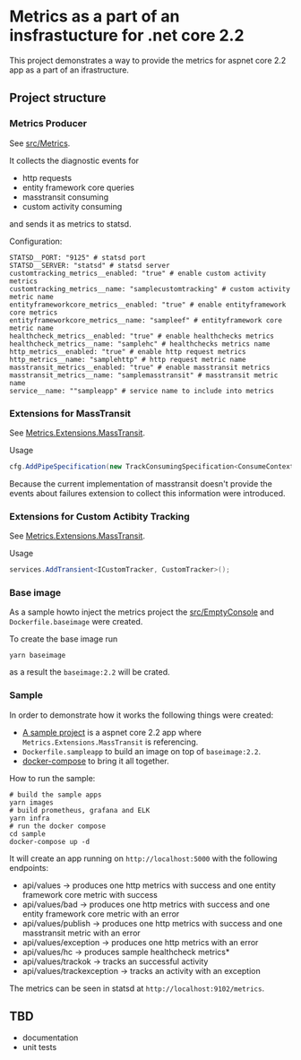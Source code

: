 # Metrics as a part of an insfrastucture for .net core 2.2

This project demonstrates a way to provide the metrics for aspnet core 2.2 app as a part of an ifrastructure.

## Project structure

### Metrics Producer

See [src/Metrics](src/Metrics).

It collects the diagnostic events for
 - http requests
 - entity framework core queries
 - masstransit consuming
 - custom activity consuming

and sends it as metrics to statsd.

Configuration:
```
STATSD__PORT: "9125" # statsd port
STATSD__SERVER: "statsd" # statsd server
customtracking_metrics__enabled: "true" # enable custom activity metrics
customtracking_metrics__name: "samplecustomtracking" # custom activity metric name
entityframeworkcore_metrics__enabled: "true" # enable entityframework core metrics
entityframeworkcore_metrics__name: "sampleef" # entityframework core metric name
healthcheck_metrics__enabled: "true" # enable healthchecks metrics
healthcheck_metrics__name: "samplehc" # healthchecks metrics name
http_metrics__enabled: "true" # enable http request metrics
http_metrics__name: "samplehttp" # http request metric name
masstransit_metrics__enabled: "true" # enable masstransit metrics
masstransit_metrics__name: "samplemasstransit" # masstransit metric name
service__name: ""sampleapp" # service name to include into metrics
```

### Extensions for MassTransit

See [Metrics.Extensions.MassTransit](src/Metrics.Extensions.MassTransit).

Usage
```c#
cfg.AddPipeSpecification(new TrackConsumingSpecification<ConsumeContext>());
```

Because the current implementation of masstransit doesn't provide the events about failures
extension to collect this information were introduced.

### Extensions for Custom Actibity Tracking

See [Metrics.Extensions.MassTransit](src/Metrics.Extensions.Tracking).

Usage
```c#
services.AddTransient<ICustomTracker, CustomTracker>();
```

### Base image

As a sample howto inject the metrics project the [src/EmptyConsole](src/EmptyConsole) and `Dockerfile.baseimage` were created.

To create the base image run
```
yarn baseimage
```

as a result the `baseimage:2.2` will be crated.

### Sample

In order to demonstrate how it works the following things were created:
 - [A sample project](sample/SampleApp) is a aspnet core 2.2 app where `Metrics.Extensions.MassTransit` is referencing.
 - `Dockerfile.sampleapp` to build an image on top of `baseimage:2.2`.
 - [docker-compose](sample/docker-compose.yml) to bring it all together.

How to run the sample:
```
# build the sample apps
yarn images
# build prometheus, grafana and ELK
yarn infra
# run the docker compose
cd sample
docker-compose up -d
```

It will create an app running on `http://localhost:5000` with the following endpoints:
 - api/values -> produces one http metrics with success and one entity framework core metric with success
 - api/values/bad -> produces one http metrics with success and one entity framework core metric with an error
 - api/values/publish -> produces one http metrics with success and one masstransit metric with an error
 - api/values/exception -> produces one http metrics with an error
 - api/values/hc -> produces sample healthcheck metrics*
 - api/values/trackok -> tracks an successful activity
 - api/values/trackexception -> tracks an activity with an exception

The metrics can be seen in statsd at `http://localhost:9102/metrics`.

## TBD

 - documentation
 - unit tests
